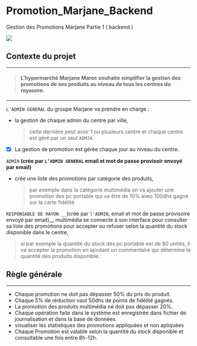 # Promotion_Marjane_Backend

Gestion des Promotions Marjane Partie 1 ( backend )

![](https://simplonline.co/_next/image?url=https%3A%2F%2Fsimplonline-v3-prod.s3.eu-west-3.amazonaws.com%2Fmedia%2Fimage%2Fjpg%2F59d08616-073c-4400-87b9-9a3e1cc183b1.jpg&w=1280&q=75)

## Contexte du projet

---

> <h4> L’hypermarché Marjane Maroc souhaite simplifier la gestion des promotions de ses produits au niveau de tous les centres du royaume. </h4>

---

`L’ADMIN GENERAL` du groupe Marjane va prendre en charge :

- la gestion de chaque admin du centre par ville,

  > cette dernière peut avoir 1 ou plusieurs centre et chaque centre est géré par un seul `ADMIN`. <br>

- [x] La gestion de promotion est gérée chaque jour au niveau du centre.<br>

`ADMIN` **(crée par `L’ADMIN GENERAL` email et mot de passe provisoir envoyé par email)**

- crée une liste des promotions par catégorie des produits,
  > par exemple dans la catégorie multimédia on va ajouter une promotion des pc portable qui va être de 10% avec 100dhs gagné sur la carte fidélité

`RESPONSABLE DE RAYON __`(crée par `l'ADMIN`, email et mot de passe provisoire envoyé par email)\_\_ multimédia se connecte à son interface pour consulter sa liste des promotions pour accepter ou refuser selon la quantité du stock disponible dans le centre,

> si par exemple la quantité du stock des pc portable est de 80 unités, il va accepter la promotion en ajoutant un commentaire qui détermine la quantité des produits disponible.

## Règle générale

---

- Chaque promotion ne doit pas dépasser 50% du prix du produit.
- Chaque 5% de réduction vaut 50dhs de points de fidélité gagnés.
- La promotion des produits multimédia ne doit pas dépasser 20%.
- Chaque opération faite dans le système est enregistrée dans fichier de journalisation et dans la base de données.
- visualiser les statistiques des promotions appliquées et non apliquées
- Chaque Promotion est valable selon la quantité du stock disponible et consultable une fois entre 8h-12h.

